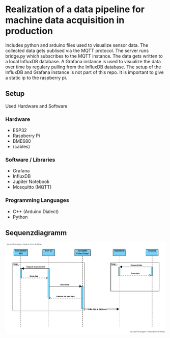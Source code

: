 # Realization of a data pipeline for machine data acquisition in production
Includes python and arduino files used to visualize sensor data. The collected data gets publised via the MQTT protocol. The server runs bridge.py which subscribes to the MQTT instance. The data gets written to a local InfluxDB database. A Grafana instance is used to visualize the data over time by regulary pulling from the InfluxDB database. The setup of the InfluxDB and Grafana instance is not part of this repo. It is important to give a static ip to the raspberry pi.

## Setup
Used Hardware and Software
### Hardware
- ESP32
- Raspberry Pi
- BME680
- (cables)
### Software / Libraries
- Grafana
- InfluxDB
- Jupiter Notebook
- Mosquitto (MQTT)
### Programming Languages
- C++ (Arduino Dialect)
- Python
## Sequenzdiagramm
![image](/doc/images/UML_Sensor.png)
